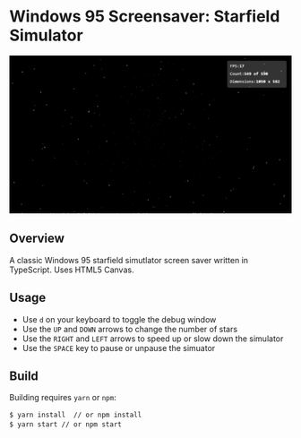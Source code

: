 # Windows 95 Screensaver: Starfield Simulator

![image](public/images/screenshot.png)

## Overview

A classic Windows 95 starfield simutlator screen saver written in TypeScript.  Uses HTML5 Canvas.

## Usage

- Use `d` on your keyboard to toggle the debug window
- Use the `UP` and `DOWN` arrows to change the number of stars
- Use the `RIGHT` and `LEFT` arrows to speed up or slow down the simulator
- Use the `SPACE` key to pause or unpause the simuator

## Build

Building requires `yarn` or `npm`:

```sh
$ yarn install  // or npm install
$ yarn start // or npm start
```
